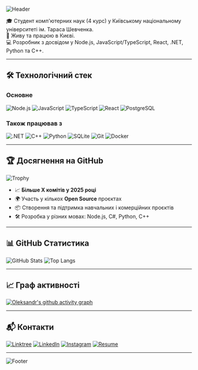 ![Header](https://capsule-render.vercel.app/api?type=waving&color=0:142b5e,100:2c5364&height=200&section=header&text=Hello%20I'm%20Oleksandr%20Bazhyn%20👋&fontSize=35&fontColor=ffffff&animation=fadeIn&fontAlignY=35)

🎓 Студент комп'ютерних наук (4 курс) у Київському національному університеті ім. Тараса Шевченка.  
📍  Живу та працюю в Києві.  
💻 Розробник з досвідом у Node.js, JavaScript/TypeScript, React, .NET, Python та C++.  

---

## 🛠 Технологічний стек

### Основне
![Node.js](https://img.shields.io/badge/Node.js-339933?style=for-the-badge&logo=nodedotjs&logoColor=white)
![JavaScript](https://img.shields.io/badge/JavaScript-F7DF1E?style=for-the-badge&logo=javascript&logoColor=black)
![TypeScript](https://img.shields.io/badge/TypeScript-3178C6?style=for-the-badge&logo=typescript&logoColor=white)
![React](https://img.shields.io/badge/React-20232A?style=for-the-badge&logo=react&logoColor=61DAFB)
![PostgreSQL](https://img.shields.io/badge/PostgreSQL-20232A?style=for-the-badge&logo=postgresql&logoColor=61DAFB)

### Також працював з
![.NET](https://img.shields.io/badge/.NET-512BD4?style=for-the-badge&logo=dotnet&logoColor=white)
![C++](https://img.shields.io/badge/C++-00599C?style=for-the-badge&logo=cplusplus&logoColor=white)
![Python](https://img.shields.io/badge/Python-3776AB?style=for-the-badge&logo=python&logoColor=white)
![SQLite](https://img.shields.io/badge/SQLite-07405E?style=for-the-badge&logo=sqlite&logoColor=white)
![Git](https://img.shields.io/badge/Git-F05032?style=for-the-badge&logo=git&logoColor=white)
![Docker](https://img.shields.io/badge/Docker-2496ED?style=for-the-badge&logo=docker&logoColor=white)

---

## 🏆 Досягнення на GitHub
![Trophy](https://github-profile-trophy.vercel.app/?username=OleksandrBazhyn&theme=darkhub&no-frame=true&row=1&margin-w=15)

- 📈 **Більше X комітів у 2025 році**
- 🌍 Участь у кількох **Open Source** проєктах  
- 📦 Створення та підтримка навчальних і комерційних проєктів  
- 🛠 Розробка у різних мовах: Node.js, C#, Python, C++  

---

## 📊 GitHub Статистика
![GitHub Stats](https://github-readme-stats.vercel.app/api?username=OleksandrBazhyn&show_icons=true&theme=tokyonight)
![Top Langs](https://github-readme-stats.vercel.app/api/top-langs/?username=OleksandrBazhyn&layout=compact&theme=tokyonight)

---

## 📈 Граф активності
[![Oleksandr's github activity graph](https://github-readme-activity-graph.vercel.app/graph?username=OleksandrBazhyn&bg_color=0f2027&color=00ffea&line=00ffea&point=ffffff&area=true&hide_border=true)](https://github.com/ashutosh00710/github-readme-activity-graph)

---

## 📬 Контакти
[![Linktree](https://img.shields.io/badge/Linktree-39E09B?style=for-the-badge&logo=linktree&logoColor=white)](https://linktr.ee/oleksandr_bazhyn)
[![LinkedIn](https://img.shields.io/badge/LinkedIn-0077B5?style=for-the-badge&logo=linkedin&logoColor=white)](https://www.linkedin.com/in/oleksandrbazhyn/)
[![Instagram](https://img.shields.io/badge/Instagram-E4405F?style=for-the-badge&logo=instagram&logoColor=white)](https://www.instagram.com/dgwjew_/)
[![Resume](https://img.shields.io/badge/Resume-4285F4?style=for-the-badge&logo=googledrive&logoColor=white)](https://drive.google.com/file/d/1YyaFqy_AfAfaWo1eucgCCZCkzpzcAanE/view?usp=sharing)

---

![Footer](https://capsule-render.vercel.app/api?type=waving&color=0:0f2027,100:2c5364&height=100&section=footer)
